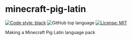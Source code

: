 # minecraft-pig-latin
[![Code style: black](https://img.shields.io/badge/code%20style-black-000000.svg)](https://github.com/ambv/black) ![GitHub top language](https://img.shields.io/github/languages/top/extremepayne/minecraft-pig-latin.svg) [![License: MIT](https://img.shields.io/badge/License-MIT-blue.svg)](https://opensource.org/licenses/MIT)

Making a Minecraft Pig Latin language pack
